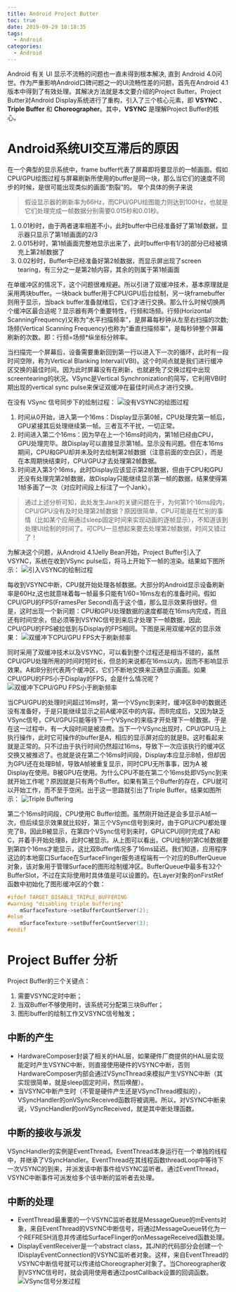 ```yaml
---
title: Android Project Butter
toc: true
date: 2019-09-29 18:18:35
tags:
  - Android
categories:
  - Android
---
```


Android 有关 UI 显示不流畅的问题也一直未得到根本解决, 直到 Android 4.0问世。作为严重影响Android口碑问题之一的UI流畅性差的问题，首先在Android 4.1版本中得到了有效处理。其解决方法就是本文要介绍的Project Butter。Project Butter对Android Display系统进行了重构，引入了三个核心元素，即 **VSYNC** 、**Triple Buffer** 和 **Choreographer**。其中，**VSYNC** 是理解Project Buffer的核心。

<!--more-->

# Android系统UI交互滞后的原因

在一个典型的显示系统中，frame buffer代表了屏幕即将要显示的一帧画面。假如CPU/GPU绘图过程与屏幕刷新所使用的buffer是同一块，那么当它们的速度不同步的时候，是很可能出现类似的画面“割裂”的。
举个具体的例子来说
>假设显示器的刷新率为66Hz，而CPU/GPU绘图能力则达到100Hz，也就是它们处理完成一帧数据分别需要0.015秒和0.01秒。
1. 0.01秒时，由于两者速率相差不小，此时buffer中已经准备好了第1帧数据，显示器只显示了第1帧画面的2/3
2. 0.015秒时，第1帧画面完整地显示出来了，此时buffer中有1/3的部分已经被填充上第2帧数据了
3. 0.02秒时，Buffer中已经准备好第2帧数据，而显示屏出现了screen tearing，有三分之一是第2帧内容，其余的则属于第1帧画面

在单缓冲区的情况下，这个问题很难规避。所以引进了双缓冲技术，基本原理就是采用两块buffer。一块back buffer用于CPU/GPU后台绘制，另一块framebuffer则用于显示，当back buffer准备就绪后，它们才进行交换。那么什么时候切换两个缓冲区最合适呢？显示器有两个重要特性，行频和场频。行频(Horizontal ScanningFrequency)又称为“水平扫描频率”，是屏幕每秒钟从左至右扫描的次数; 场频(Vertical Scanning Frequency)也称为“垂直扫描频率”，是每秒钟整个屏幕刷新的次数。即：行频=场频*纵坐标分辨率。

当扫描完一个屏幕后，设备需要重新回到第一行以进入下一次的循环，此时有一段时间空隙，称为Vertical Blanking Interval(VBI)。这个时间点就是我们进行缓冲区交换的最佳时间。因为此时屏幕没有在刷新，也就避免了交换过程中出现screentearing的状况。VSync是Vertical Synchronization的简写，它利用VBI时期出现的vertical sync pulse来保证双缓冲在最佳时间点才进行交换。

在没有 VSync 信号同步下的绘制过程：
![没有VSYNC的绘图过程](/images/no_sync.png)

1. 时间从0开始，进入第一个16ms：Display显示第0帧，CPU处理完第一帧后，GPU紧接其后处理继续第一帧。三者互不干扰，一切正常。
2. 时间进入第二个16ms：因为早在上一个16ms时间内，第1帧已经由CPU，GPU处理完毕。故Display可以直接显示第1帧。显示没有问题。但在本16ms期间，CPU和GPU却并未及时去绘制第2帧数据（注意前面的空白区），而是在本周期快结束时，CPU/GPU才去处理第2帧数据。
3. 时间进入第3个16ms，此时Display应该显示第2帧数据，但由于CPU和GPU还没有处理完第2帧数据，故Display只能继续显示第一帧的数据，结果使得第1帧多画了一次（对应时间段上标注了一个Jank）。

> 通过上述分析可知，此处发生Jank的关键问题在于，为何第1个16ms段内，CPU/GPU没有及时处理第2帧数据？原因很简单，CPU可能是在忙别的事情（比如某个应用通过sleep固定时间来实现动画的逐帧显示），不知道该到处理UI绘制的时间了。可CPU一旦想起来要去处理第2帧数据，时间又错过了！

为解决这个问题，从Android 4.1Jelly Bean开始，Project Buffer引入了VSYNC，系统在收到VSync pulse后，将马上开始下一帧的渲染。结果如下图所示：
![引入VSYNC的绘制过程](/images/with_sync.png)

每收到VSYNC中断，CPU就开始处理各帧数据。大部分的Android显示设备刷新率是60Hz,这也就意味着每一帧最多只能有1/60=16ms左右的准备时间。假如CPU/GPU的FPS(FramesPer Second)高于这个值，那么显示效果将很好。但是，这时出现一个新问题：CPU和GPU处理数据的速度都能在16ms内完成，而且还有时间空余，但必须等到VSYNC信号到来后才处理下一帧数据，因此CPU/GPU的FPS被拉低到与Display的FPS相同。下图是采用双缓冲区的显示效果：
![双缓冲下CPU/GPU FPS大于刷新频率](/images/d_v_sync.png)

同时采用了双缓冲技术以及VSYNC，可以看到整个过程还是相当不错的，虽然CPU/GPU处理所用的时间时短时长，但总的来说都在16ms以内，因而不影响显示效果。A和B分别代表两个缓冲区，它们不断地交换来正确显示画面。如果CPU/GPU的FPS小于Display的FPS，会是什么情况呢？
![双缓冲下CPU/GPU FPS小于刷新频率](/images/l_d_vsync.png)

当CPU/GPU的处理时间超过16ms时，第一个VSync到来时，缓冲区B中的数据还没有准备好，于是只能继续显示之前A缓冲区中的内容。而B完成后，又因为缺乏VSync信号，CPU/GPU只能等待下一个VSync的来临才开处理下一帧数据。于是在这一过程中，有一大段时间是被浪费。当下一个VSync出现时，CPU/GPU马上执行操作，此时它可操作的buffer是A，相应的显示屏对应的就是B。这时看起来就是正常的。只不过由于执行时间仍然超过16ms，导致下一次应该执行的缓冲区交换又被推迟了。也就是说在第二个16ms时间段，Display本应显示B帧，但却因为GPU还在处理B帧，导致A帧被重复显示，同时CPU无所事事，因为A 被Display在使用。B被GPU在使用。为什么CPU不能在第二个16ms处即VSync到来就开始工作呢？原因就是只有两个Buffer。如果有第三个Buffer的存在，CPU就可以开始工作，而不至于空闲。出于这一思路就引出了Triple Buffer。结果如图所示：
![Triple Buffering](/images/t_vsync.png)

第二个16ms时间段，CPU使用C Buffer绘图。虽然刚开始还是会多显示A帧一次，但后续显示效果就比较好，第三个VSync信号到来时，由于GPU/CPU都处理完了B，因此B被显示，在第四个VSync信号到来时，GPU/CPU同时完成了A和C，并着手开始处理B，此时C被显示。从上图可以看出，CPU绘制的第C帧数据要到第四个16ms才能显示，这比双Buffer情况多了16ms延迟。我们知道，应用程序这边的本地窗口Surface在SurfaceFlinger服务进程端有一个对应的BufferQueue对象，该对象用于管理Surface的图形绘制缓冲区。BufferQueue中最多有32个BufferSlot，不过在实际使用时具体值是可以设置的。在Layer对象的onFirstRef函数中初始化了图形缓冲区的个数：
```C++
#ifdef TARGET_DISABLE_TRIPLE_BUFFERING
#warning "disabling triple buffering"
    mSurfaceTexture->setBufferCountServer(2);
#else
    mSurfaceTexture->setBufferCountServer(3);
#endif
```

# Project Buffer 分析

Project Buffer的三个关键点：
1. 需要VSYNC定时中断；
2. 当双Buffer不够使用时，该系统可分配第三块Buffer；
3. 图形buffer的绘制工作又VSYNC信号触发；

## 中断的产生
- HardwareComposer封装了相关的HAL层，如果硬件厂商提供的HAL层实现能定时产生VSYNC中断，则直接使用硬件的VSYNC中断，否则HardwareComposer内部会通过VSyncThread来模拟产生VSYNC中断（其实现很简单，就是sleep固定时间，然后唤醒）。
- 当VSYNC中断产生时（不管是硬件产生还是VSyncThread模拟的），VSyncHandler的onVSyncReceived函数将被调用。所以，对VSYNC中断来说，VSyncHandler的onVSyncReceived，就是其中断处理函数。

## 中断的接收与派发
VSyncHandler的实例是EventThread。EventThread本身运行在一个单独的线程中，并继承了VSyncHandler。EventThread在其线程函数threadLoop中等待下一次VSYNC的到来，并派发该中断事件给VSYNC监听者。通过EventThread，VSYNC中断事件可派发给多个该中断的监听者去处理。

## 中断的处理
- EventThread最重要的一个VSYNC监听者就是MessageQueue的mEvents对象，来自EventThread的VSYNC中断信号，将通过MessageQueue转化为一个REFRESH消息并传递给SurfaceFlinger的onMessageReceived函数处理。
- DisplayEventReceiver是一个abstract class，其JNI的代码部分会创建一个IDisplayEventConnection的VSYNC监听者对象。这样，来自EventThread的VSYNC中断信号就可以传递给Choreographer对象了。当Choreographer收到VSYNC信号时，就会调用使用者通过postCallback设置的回调函数。
![VSync信号分发过程](/images/d_vsync.png)
